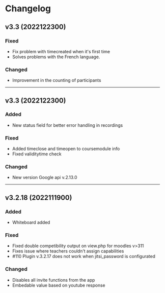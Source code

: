# Changelog

## v3.3 (2022122300)
### Fixed
 * Fix problem with timecreated when it's first time
 * Solves problems with the French language.
### Changed
 * Improvement in the counting of participants
---

## v3.3 (2022122300)
### Added
 * New status field for better error handling in recordings
### Fixed
 * Added timeclose and timeopen to coursemodule info
 * Fixed validitytime check
### Changed
 * New version Google api v.2.13.0
---

## v3.2.18 (2022111900)
### Added
 * Whiteboard added
### Fixed
 * Fixed double competibility output on view.php for moodles v>311
 * Fixes issue where teachers couldn't assign capabilities
 * #110 Plugin v.3.2.17 does not work when jitsi_password is configurated
### Changed
 * Disables all invite functions from the app
 * Embedable value based on youtube response

